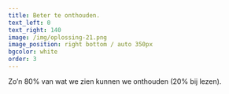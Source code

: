 ```yaml
---
title: Beter te onthouden.
text_left: 0
text_right: 140
image: /img/oplossing-21.png
image_position: right bottom / auto 350px
bgcolor: white
order: 3
---
```


Zo’n 80% van wat we zien kunnen we onthouden (20% bij lezen).
